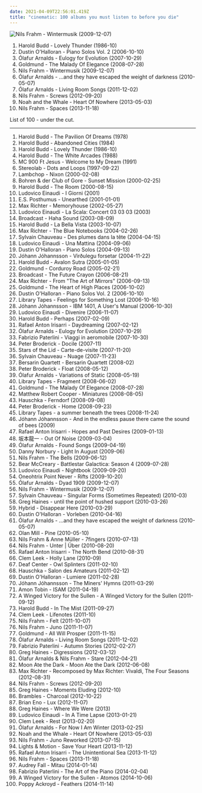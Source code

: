 ```yaml
---
date: 2021-04-09T22:56:01.419Z
title: "cinematic: 100 albums you must listen to before you die"
---
```

![Nils Frahm - Wintermusik (2009-12-07)](http://coverartarchive.org/release/40180f9e-b9c1-4bc4-958c-1499bfa3d3ea/19110230455-500.jpg "Nils Frahm - Wintermusik (2009-12-07)")
<ol class="albums">
<li data-cover="http://coverartarchive.org/release/f1da6792-3a6a-4e4c-97fc-fc2477b183ef/2906121265-500.jpg" data-tags="ambient, piano, contemporary classical, cinematic, melancholy, minimalism, melancholic, neoclassical, post-classical, piano ambient, contemporary piano, ambient piano" role="button">Harold Budd - Lovely Thunder (1986-10)</li>
<li data-cover="https://img.discogs.com/NvmRufaO2RAjrDAztOYOP4V7aso=/fit-in/600x550/filters:strip_icc():format(jpeg):mode_rgb():quality(90)/discogs-images/R-956459-1177242914.jpeg.jpg" data-tags="piano, contemporary classical, neoclassical, post-classical, neo-classical, modern classical" role="button">Dustin O'Halloran - Piano Solos Vol. 2 (2006-10-10)</li>
<li data-cover="http://coverartarchive.org/release/7ed90c22-74e5-3a9b-a047-5f9bcbcb01bd/1485447652-500.jpg" data-tags="piano, contemporary classical, neoclassical, post-classical, ambient" role="button">Ólafur Arnalds - Eulogy for Evolution (2007-10-29)</li>
<li data-cover="http://coverartarchive.org/release/336b5981-acbf-4993-9138-a15fa2b533b0/4577888247-500.jpg" data-tags="neoclassical, post-classical, piano, contemporary classical, neo-classical, ambient, modern classical" role="button">Goldmund - The Malady Of Elegance (2008-07-28)</li>
<li data-cover="http://coverartarchive.org/release/40180f9e-b9c1-4bc4-958c-1499bfa3d3ea/19110230455-500.jpg" data-tags="modern classical, contemporary classical, neoclassical, post-classical, neo-classical, piano" role="button">Nils Frahm - Wintermusik (2009-12-07)</li>
<li data-cover="https://img.discogs.com/-0O4p9AqqjSpbkHhZotoEBz1Efg=/fit-in/600x561/filters:strip_icc():format(jpeg):mode_rgb():quality(90)/discogs-images/R-2267354-1458916937-8797.jpeg.jpg" data-tags="contemporary classical, neoclassical, modern classical, post-classical, neo-classical, piano" role="button">Ólafur Arnalds - ...and they have escaped the weight of darkness (2010-05-07)</li>
<li data-cover="http://coverartarchive.org/release/56a15cf2-a435-48c9-8fdc-642e24aff561/4237979092-500.jpg" data-tags="contemporary classical, neoclassical, post-classical, neo-classical, modern classical, piano" role="button">Ólafur Arnalds - Living Room Songs (2011-12-02)</li>
<li data-cover="https://img.discogs.com/Oss1hyaayRzyZSZjZ5QefMWRlZQ=/fit-in/400x400/filters:strip_icc():format(jpeg):mode_rgb():quality(90)/discogs-images/R-4985549-1381391376-5868.jpeg.jpg" data-tags="contemporary classical, neoclassical, post-classical, piano, modern classical, neo-classical" role="button">Nils Frahm - Screws (2012-09-20)</li>
<li data-cover="http://coverartarchive.org/release/dbf53435-f8f0-43a8-97b0-c15b5e4b0508/4043016557-500.jpg" data-tags="indie, cinematic, talking heads, listen to this, mercury records" role="button">Noah and the Whale - Heart Of Nowhere (2013-05-03)</li>
<li data-cover="http://coverartarchive.org/release/18992f07-6b19-4d6f-8083-4e5204a153de/7220911774-500.jpg" data-tags="piano, contemporary classical, post-classical, modern classical, neo-classical, neoclassical, ambient, alternative, cinematic, melancholy, minimalism, melancholic, experimental-ambient, minimal ambient, minimalist, modern composition, piano ambient, contemporary piano, ambient piano, minimal piano" role="button">Nils Frahm - Spaces (2013-11-18)</li>
</ol>
List of 100 - under the cut.
<!-- more -->

_________________

<ol class="albums">
<li data-cover="http://coverartarchive.org/release/9e3742f2-5591-3754-a1b1-6ccae9eeee01/6548227474-500.jpg" data-tags="ambient, contemporary classical, minimalism, piano, minimalist, neoclassical, post-classical, piano ambient, ambient piano" role="button">
Harold Budd - The Pavilion Of Dreams (1978)
</li>
<li data-cover="http://coverartarchive.org/release/daa915f0-906f-4192-8445-61750eda1f84/16022936343-500.jpg" data-tags="alternative, ambient, piano, cinematic, contemporary classical, melancholy, minimalism, melancholic, modern classical, neo-classical, experimental-ambient, minimal ambient, minimalist, neoclassical, modern composition, post-classical, piano ambient, contemporary piano, ambient piano, minimal piano" role="button">
Harold Budd - Abandoned Cities (1984)
</li>
<li data-cover="http://coverartarchive.org/release/f1da6792-3a6a-4e4c-97fc-fc2477b183ef/2906121265-500.jpg" data-tags="ambient, piano, contemporary classical, cinematic, melancholy, minimalism, melancholic, neoclassical, post-classical, piano ambient, contemporary piano, ambient piano" role="button">
Harold Budd - Lovely Thunder (1986-10)
</li>
<li data-cover="https://img.discogs.com/-qLRqz7Q9B4HTTHFatzUraUwMxY=/fit-in/600x606/filters:strip_icc():format(jpeg):mode_rgb():quality(90)/discogs-images/R-964447-1178415204.jpeg.jpg" data-tags="ambient" role="button">
Harold Budd - The White Arcades (1988)
</li>
<li data-cover="http://coverartarchive.org/release/aae239f9-aadc-4fbc-97a1-8ee7d6ab3068/15785109020-500.jpg" data-tags="chillout, hip hop, classic, dreamy, cinematic, crossover, eclectic, faves, favs, primary, geniaal, wonderschoon, jazzy hip hop, tutka, beats for days, excellent lyricism, verschiedenes, 4nas, nadh, vemu, better than 2pac" role="button">
MC 900 Ft Jesus - Welcome to My Dream (1991)
</li>
<li data-cover="http://coverartarchive.org/release/ac08220a-ca91-3c93-b31b-b231270773af/11622727078-500.jpg" data-tags="lounge, electronic, post-rock" role="button">
Stereolab - Dots and Loops (1997-09-22)
</li>
<li data-cover="http://coverartarchive.org/release/058e013c-9cee-4e2d-a3a7-2c643b0aef37/4558030091-500.jpg" data-tags="alt-country, americana" role="button">
Lambchop - Nixon (2000-02-08)
</li>
<li data-cover="http://coverartarchive.org/release/e41015a1-90c0-47b3-9ca5-2b1055f1e3d6/6762804815-500.jpg" data-tags="jazz, ambient, noir jazz, doom jazz" role="button">
Bohren & der Club of Gore - Sunset Mission (2000-02-25)
</li>
<li data-cover="http://coverartarchive.org/release/224114b2-161f-4c9e-a56f-c10a4af1b97f/16026434551-500.jpg" data-tags="ambient" role="button">
Harold Budd - The Room (2000-08-15)
</li>
<li data-cover="http://coverartarchive.org/release/aa6ad077-6428-4d8f-a779-6ff7ef6b7f5b/7766810050-500.jpg" data-tags="piano" role="button">
Ludovico Einaudi - I Giorni (2001)
</li>
<li data-cover="http://coverartarchive.org/release/c958fc3b-1a1a-4728-ae0b-a149eb5abfa9/8791017488-500.jpg" data-tags="new age" role="button">
E.S. Posthumus - Unearthed (2001-01-01)
</li>
<li data-cover="http://coverartarchive.org/release/e33c6e6c-d0cf-4c56-abe8-c37bfa649dd4/18075614007-500.jpg" data-tags="contemporary classical, post-classical, neoclassical, neo-classical, modern classical, postclassical" role="button">
Max Richter - Memoryhouse (2002-05-27)
</li>
<li data-cover="http://coverartarchive.org/release/8153b800-96b6-4244-9e70-6c39c6a4d09e/9286778739-500.jpg" data-tags="piano, contemporary classical" role="button">
Ludovico Einaudi - La Scala: Concert 03 03 03 (2003)
</li>
<li data-cover="http://coverartarchive.org/release/1216e686-0799-4615-9e41-82473842ce07/2626806537-500.jpg" data-tags="electronica, indie, experimental, dream pop" role="button">
Broadcast - Haha Sound (2003-08-09)
</li>
<li data-cover="http://coverartarchive.org/release/f9bbeba9-2e16-4c48-b1b8-3fd48d34dbea/15062642987-500.jpg" data-tags="ambient, piano, contemporary classical, modern classical, neoclassical, post-classical, cinematic, melancholy, melancholic, contemporary piano, ambient piano" role="button">
Harold Budd - La Bella Vista (2003-10-07)
</li>
<li data-cover="http://coverartarchive.org/release/ea46398a-5501-45ec-a5f5-09a29d031f45/22058531098-500.jpg" data-tags="post-classical, contemporary classical, neoclassical, modern classical, neo-classical, piano, neo classical, postclassical, post classical" role="button">
Max Richter - The Blue Notebooks (2004-02-26)
</li>
<li data-cover="https://img.discogs.com/BhDZgJqMKQHpc3DJGYxa94zasLU=/fit-in/590x524/filters:strip_icc():format(jpeg):mode_rgb():quality(90)/discogs-images/R-315786-1203419548.jpeg.jpg" data-tags="contemporary classical, neoclassical, post-classical, neo-classical, modern classical, piano" role="button">
Sylvain Chauveau - Des plumes dans la tête (2004-04-15)
</li>
<li data-cover="http://coverartarchive.org/release/5fd13a50-7aee-4338-a1da-de7322a8602b/20520816503-500.jpg" data-tags="contemporary classical, modern classical, neoclassical, neo-classical, post-classical, minimalism, neo classical, minimalist" role="button">
Ludovico Einaudi - Una Mattina (2004-09-06)
</li>
<li data-cover="http://coverartarchive.org/release/b8f6d5b5-5049-4960-8a56-1a6a155e8501/6155056655-500.jpg" data-tags="piano, contemporary classical, neoclassical, post-classical, neo-classical, modern classical" role="button">
Dustin O'Halloran - Piano Solos (2004-09-13)
</li>
<li data-cover="http://coverartarchive.org/release/ac5674a3-6604-4987-b772-b7136a686a6f/3318719958-500.jpg" data-tags="ambient, contemporary classical" role="button">
Jóhann Jóhannsson - Virðulegu forsetar (2004-11-22)
</li>
<li data-cover="http://coverartarchive.org/release/5b771134-09fd-487a-8efe-8b893b54b91f/16023181865-500.jpg" data-tags="ambient, ambient piano, piano, contemporary classical" role="button">
Harold Budd - Avalon Sutra (2005-01-05)
</li>
<li data-cover="http://coverartarchive.org/release/426b3f5f-9aeb-4978-9b33-1699ff208be7/21277413638-500.jpg" data-tags="piano, ambient" role="button">
Goldmund - Corduroy Road (2005-02-21)
</li>
<li data-cover="http://coverartarchive.org/release/8ed15a42-ca91-45db-bdc3-c21b8f86e9bc/6010008937-500.jpg" data-tags="experimental" role="button">
Broadcast - The Future Crayon (2006-08-21)
</li>
<li data-cover="https://img.discogs.com/BC41d7iUIHgcIiT8X6vrwwggjQ4=/fit-in/580x506/filters:strip_icc():format(jpeg):mode_rgb():quality(90)/discogs-images/R-767541-1156713929.jpeg.jpg" data-tags="instrumental, ambient, piano, contemporary, cinematic, avant-garde, contemporary classical, avantgarde, melancholy, composer, minimalism, melancholic, modern classical, modern classic, minimalist, neoclassical, pianist, piano solo, contemporary instrumental, post-classical, piano ambient, solo piano, contemporary piano, ambient piano, piano space, piano quiet, serene piano" role="button">
Max Richter - From "The Art of Mirrors" (2006-09-13)
</li>
<li data-cover="http://coverartarchive.org/release/918093d4-dac0-4628-bc3a-8df809888f1d/16162021360-500.jpg" data-tags="modern classical, contemporary classical, minimalism, neo-classical, neoclassical, post-classical" role="button">
Goldmund - The Heart of High Places (2006-10-02)
</li>
<li data-cover="https://img.discogs.com/NvmRufaO2RAjrDAztOYOP4V7aso=/fit-in/600x550/filters:strip_icc():format(jpeg):mode_rgb():quality(90)/discogs-images/R-956459-1177242914.jpeg.jpg" data-tags="piano, contemporary classical, neoclassical, post-classical, neo-classical, modern classical" role="button">
Dustin O'Halloran - Piano Solos Vol. 2 (2006-10-10)
</li>
<li data-cover="http://coverartarchive.org/release/12e3273d-65f2-4360-bcb6-66e42af68a53/16162070879-500.jpg" data-tags="piano, contemporary classical, modern classical, neoclassical, post-classical, ambient, neo-classical" role="button">
Library Tapes - Feelings for Something Lost (2006-10-16)
</li>
<li data-cover="http://coverartarchive.org/release/31d17dcc-56ec-4955-9033-9218e5e7a56f/5416049354-500.jpg" data-tags="contemporary classical, modern classical, neoclassical, post-classical, ambient, piano, cinematic, melancholy, minimalism, melancholic, neo-classical, minimalist, piano ambient, contemporary piano, ambient piano" role="button">
Jóhann Jóhannsson - IBM 1401, A User's Manual (2006-10-30)
</li>
<li data-cover="http://coverartarchive.org/release/cbea7b36-3edb-392a-b703-f4d0b648deed/20544497982-500.jpg" data-tags="piano, contemporary classical, neoclassical" role="button">
Ludovico Einaudi - Divenire (2006-11-07)
</li>
<li data-cover="https://img.discogs.com/7NrkBVvC65I9lp-VON0_sDPHltU=/fit-in/350x350/filters:strip_icc():format(jpeg):mode_rgb():quality(90)/discogs-images/R-4888721-1378562694-4756.jpeg.jpg" data-tags="ambient, piano, cinematic, contemporary classical, melancholy, minimalism, melancholic, neoclassical, post-classical, piano ambient, contemporary piano, ambient piano, minimalist, alternative, neo-classical, experimental-ambient, minimal ambient" role="button">
Harold Budd - Perhaps (2007-02-09)
</li>
<li data-cover="http://coverartarchive.org/release/6ea85243-fd4b-4296-96bf-dbde750811e9/18247539765-500.jpg" data-tags="contemporary classical, modern classical, neo-classical, neoclassical, post-classical, ambient" role="button">
Rafael Anton Irisarri - Daydreaming (2007-02-12)
</li>
<li data-cover="http://coverartarchive.org/release/7ed90c22-74e5-3a9b-a047-5f9bcbcb01bd/1485447652-500.jpg" data-tags="piano, contemporary classical, neoclassical, post-classical, ambient" role="button">
Ólafur Arnalds - Eulogy for Evolution (2007-10-29)
</li>
<li data-cover="https://img.discogs.com/KYEqn02LdGFfnMIKLYNyJHv0myY=/fit-in/600x600/filters:strip_icc():format(jpeg):mode_rgb():quality(90)/discogs-images/R-2382326-1280766630.jpeg.jpg" data-tags="piano" role="button">
Fabrizio Paterlini - Viaggi in aeromobile (2007-10-30)
</li>
<li data-cover="http://coverartarchive.org/release/be0d3350-c06e-4f65-b43e-35454398d9d6/17591709960-500.jpg" data-tags="piano, ambient" role="button">
Peter Broderick - Docile (2007-11)
</li>
<li data-cover="http://coverartarchive.org/release/07eb0a3f-02f2-4686-b946-cd738fdc4eef/14969454659-500.jpg" data-tags="ambient" role="button">
Stars of the Lid - Carte-de-visite (2007-11-20)
</li>
<li data-cover="http://coverartarchive.org/release/c1a5cae2-c89f-4134-8b21-265e106ca563/27741044035-500.jpg" data-tags="contemporary classical, modern classical, neoclassical, post-classical, neo-classical, piano" role="button">
Sylvain Chauveau - Nuage (2007-11-23)
</li>
<li data-cover="https://img.discogs.com/e9y05rIRvxsH5m_J0uogoLZmtD8=/fit-in/600x540/filters:strip_icc():format(jpeg):mode_rgb():quality(90)/discogs-images/R-1403699-1216734395.jpeg.jpg" data-tags="ambient, contemporary classical" role="button">
Bersarin Quartett - Bersarin Quartett (2008-02)
</li>
<li data-cover="https://img.discogs.com/5QEoSgdSfgTmNUNf6fXLXDH-kzk=/fit-in/600x596/filters:strip_icc():format(jpeg):mode_rgb():quality(90)/discogs-images/R-1331089-1210262425.jpeg.jpg" data-tags="contemporary classical, neoclassical, post-classical, piano, modern classical, neo-classical, neo classical" role="button">
Peter Broderick - Float (2008-05-12)
</li>
<li data-cover="http://coverartarchive.org/release/f7fda273-5504-47f0-a249-1d646ea3d517/5930060763-500.jpg" data-tags="neo-classical, contemporary classical, modern classical, neoclassical, post-classical, piano, neo classical, postclassical, post classical" role="button">
Ólafur Arnalds - Variations of Static (2008-05-19)
</li>
<li data-cover="http://coverartarchive.org/release/0ab3e83e-9828-4653-b15d-68364cfeb9f6/6687658194-500.jpg" data-tags="neoclassical, contemporary classical, post-classical, modern classical, piano, neo-classical" role="button">
Library Tapes - Fragment (2008-06-02)
</li>
<li data-cover="http://coverartarchive.org/release/336b5981-acbf-4993-9138-a15fa2b533b0/4577888247-500.jpg" data-tags="neoclassical, post-classical, piano, contemporary classical, neo-classical, ambient, modern classical" role="button">
Goldmund - The Malady Of Elegance (2008-07-28)
</li>
<li data-cover="https://via.placeholder.com/450" data-tags="piano, ambient" role="button">
Matthew Robert Cooper - Miniatures (2008-08-05)
</li>
<li data-cover="http://coverartarchive.org/release/89b522b0-9e00-3d90-a068-182ad410c00b/1149714168-500.jpg" data-tags="contemporary classical, neoclassical, ambient, piano, modern classical, post-classical, contemporary piano" role="button">
Hauschka - Ferndorf (2008-09-08)
</li>
<li data-cover="https://img.discogs.com/PGPkW2-5DksDRPDt1kwbFo5gMHM=/fit-in/592x600/filters:strip_icc():format(jpeg):mode_rgb():quality(90)/discogs-images/R-1515642-1230909448.jpeg.jpg" data-tags="folk" role="button">
Peter Broderick - Home (2008-09-23)
</li>
<li data-cover="http://coverartarchive.org/release/569be8e9-93e6-4a15-983a-1fd6455f9dba/16162060007-500.jpg" data-tags="ambient, post-classical, contemporary classical, modern classical, neoclassical" role="button">
Library Tapes - a summer beneath the trees (2008-11-24)
</li>
<li data-cover="http://coverartarchive.org/release/797590a0-b8bc-4f8c-bb6c-123c6bdf1fee/5943473266-500.jpg" data-tags="modern classical, contemporary classical, neoclassical, neo-classical, post-classical, neo classical" role="button">
Jóhann Jóhannsson - And in the endless pause there came the sound of bees (2009)
</li>
<li data-cover="https://img.discogs.com/_LkXXAh-Ksi9olkpHgJJwRLm-nM=/fit-in/600x590/filters:strip_icc():format(jpeg):mode_rgb():quality(90)/discogs-images/R-1625121-1270104219.jpeg.jpg" data-tags="ambient, modern classical, alternative, piano, cinematic, contemporary classical, melancholy, minimalism, melancholic, neo-classical, experimental-ambient, minimal ambient, minimalist, neoclassical, modern composition, post-classical, piano ambient, contemporary piano, ambient piano, minimal piano" role="button">
Rafael Anton Irisarri - Hopes and Past Desires (2009-01-13)
</li>
<li data-cover="http://coverartarchive.org/release/ea8e6869-5aa9-488c-a657-36c67572cdfd/21492315653-500.jpg" data-tags="alternative, ambient, piano, cinematic, contemporary classical, melancholy, minimalism, melancholic, modern classical, neo-classical, experimental-ambient, minimal ambient, minimalist, neoclassical, modern composition, post-classical, piano ambient, contemporary piano, ambient piano, minimal piano" role="button">
坂本龍一 - Out Of Noise (2009-03-04)
</li>
<li data-cover="http://coverartarchive.org/release/705de6f0-e4a1-4d0e-bef7-eeae4f5115b5/5930038642-500.jpg" data-tags="contemporary classical, modern classical, neoclassical, post-classical, neo-classical, piano, neo classical, postclassical, post classical" role="button">
Ólafur Arnalds - Found Songs (2009-04-19)
</li>
<li data-cover="https://img.discogs.com/XkKf3zBMa3oxQFr3wL-UdnPxQFE=/fit-in/310x310/filters:strip_icc():format(jpeg):mode_rgb():quality(90)/discogs-images/R-1831444-1246368131.jpeg.jpg" data-tags="ambient, piano, cinematic, contemporary classical, melancholy, melancholic, modern classical, neoclassical, post-classical, contemporary piano" role="button">
Danny Norbury - Light In August (2009-06)
</li>
<li data-cover="http://coverartarchive.org/release/d1dc2a35-d7c3-3523-97c6-8e452d483b06/3629230950-500.jpg" data-tags="piano, contemporary classical, neoclassical, post-classical" role="button">
Nils Frahm - The Bells (2009-06-12)
</li>
<li data-cover="http://coverartarchive.org/release/05c2a1cc-b7cc-441e-bd59-861c316e8fd3/6580414278-500.jpg" data-tags="soundtrack" role="button">
Bear McCreary - Battlestar Galactica: Season 4 (2009-07-28)
</li>
<li data-cover="http://coverartarchive.org/release/a28745d2-8a22-4afc-a70f-1169139a3492/2366753811-500.jpg" data-tags="contemporary classical, neo-classical, neoclassical, modern classical, post-classical, neo classical" role="button">
Ludovico Einaudi - Nightbook (2009-09-20)
</li>
<li data-cover="http://coverartarchive.org/release/4d9fb9e8-3ba7-4f14-826b-e35d64c5a4e0/3402073239-500.jpg" data-tags="ambient, experimental" role="button">
Oneohtrix Point Never - Rifts (2009-10-20)
</li>
<li data-cover="http://coverartarchive.org/release/5d17dd09-d3bc-4e7d-94b2-54d524b76af4/9510361577-500.jpg" data-tags="contemporary classical, modern classical, neo-classical, neoclassical, post-classical, piano" role="button">
Ólafur Arnalds - Dyad 1909 (2009-12-07)
</li>
<li data-cover="http://coverartarchive.org/release/40180f9e-b9c1-4bc4-958c-1499bfa3d3ea/19110230455-500.jpg" data-tags="modern classical, contemporary classical, neoclassical, post-classical, neo-classical, piano" role="button">
Nils Frahm - Wintermusik (2009-12-07)
</li>
<li data-cover="https://img.discogs.com/_fUlI6el_sRsSRwBb1vtWBmXQww=/fit-in/600x595/filters:strip_icc():format(jpeg):mode_rgb():quality(90)/discogs-images/R-2201450-1269659610.jpeg.jpg" data-tags="ambient, cinematic, contemporary classical, melancholy, melancholic, modern classical, neo-classical, neo classical, neoclassical, post-classical, alternative, piano, minimalism, electroacoustic, experimental-ambient, minimal ambient, minimalist, electro-acoustic, modern composition, piano ambient, contemporary piano, ambient piano, minimal piano" role="button">
Sylvain Chauveau - Singular Forms (Sometimes Repeated) (2010-03)
</li>
<li data-cover="http://coverartarchive.org/release/12ac53fb-6d20-4440-afaa-fb00f78ddcf9/6675033820-500.jpg" data-tags="ambient, piano, cinematic, contemporary classical, minimalist, ambient piano, melancholy, minimalism, melancholic, modern classical, neoclassical, post-classical, piano ambient, contemporary piano" role="button">
Greg Haines - until the point of hushed support (2010-03-26)
</li>
<li data-cover="http://coverartarchive.org/release/009a01e7-774e-4d78-b435-e6d1defcbe76/3489385421-500.jpg" data-tags="electronica, trip-hop, alternative rock, breaks, breakbeat" role="button">
Hybrid - Disappear Here (2010-03-29)
</li>
<li data-cover="http://coverartarchive.org/release/bd7758de-7ecc-417b-9cf9-ce41616144dd/5929835723-500.jpg" data-tags="contemporary classical, modern classical, neo-classical, neoclassical, post-classical, piano" role="button">
Dustin O'Halloran - Vorleben (2010-04-16)
</li>
<li data-cover="https://img.discogs.com/-0O4p9AqqjSpbkHhZotoEBz1Efg=/fit-in/600x561/filters:strip_icc():format(jpeg):mode_rgb():quality(90)/discogs-images/R-2267354-1458916937-8797.jpeg.jpg" data-tags="contemporary classical, neoclassical, modern classical, post-classical, neo-classical, piano" role="button">
Ólafur Arnalds - ...and they have escaped the weight of darkness (2010-05-07)
</li>
<li data-cover="https://img.discogs.com/jNo_90vy7KE7FfGzeZb8YJJ1LOg=/fit-in/501x435/filters:strip_icc():format(jpeg):mode_rgb():quality(90)/discogs-images/R-2279518-1339251334-7312.jpeg.jpg" data-tags="ambient, serein" role="button">
Olan Mill - Pine (2010-05-10)
</li>
<li data-cover="https://img.discogs.com/EErTSBuKWQ3gubWED84owFjCzFE=/fit-in/317x316/filters:strip_icc():format(jpeg):mode_rgb():quality(90)/discogs-images/R-2355709-1279321276.jpeg.jpg" data-tags="neoclassical, post-classical, contemporary classical, ambient, melancholy, melancholic, contemporary piano, piano, cinematic, modern classical, neo-classical" role="button">
Nils Frahm & Anne Müller - 7fingers (2010-07-13)
</li>
<li data-cover="http://coverartarchive.org/release/d5552e1a-0449-46df-b9ed-5ed826b311cb/19291635041-500.jpg" data-tags="alternative, ambient, piano, cinematic, contemporary classical, melancholy, minimalism, melancholic, modern classical, neo-classical, experimental-ambient, minimal ambient, minimalist, neoclassical, modern composition, post-classical, piano ambient, contemporary piano, ambient piano, minimal piano" role="button">
Nils Frahm - Unter | Über (2010-08-20)
</li>
<li data-cover="http://coverartarchive.org/release/61103ca9-cdce-4c1d-9800-3bb352c8486c/18272741831-500.jpg" data-tags="contemporary classical, modern classical, neoclassical, post-classical, neo-classical, contemporary piano, ambient, piano, cinematic, melancholy, melancholic" role="button">
Rafael Anton Irisarri - The North Bend (2010-08-31)
</li>
<li data-cover="https://img.discogs.com/fE-yn03ucQeURpu-tbxOqffTxkQ=/fit-in/400x400/filters:strip_icc():format(jpeg):mode_rgb():quality(90)/discogs-images/R-2517690-1288361874.jpeg.jpg" data-tags="piano, contemporary classical, minimalism" role="button">
Clem Leek - Holly Lane (2010-09)
</li>
<li data-cover="https://img.discogs.com/PLfFSlFLrj8RiIlsx1fPZDQTYSA=/fit-in/333x333/filters:strip_icc():format(jpeg):mode_rgb():quality(90)/discogs-images/R-2706608-1297389684.jpeg.jpg" data-tags="ambient" role="button">
Deaf Center - Owl Splinters (2011-02-10)
</li>
<li data-cover="http://coverartarchive.org/release/e4e99609-79c1-4eb8-829b-f5bb800075d7/4515124418-500.jpg" data-tags="alternative, ambient, piano, cinematic, contemporary classical, melancholy, minimalism, melancholic, modern classical, neo-classical, experimental-ambient, minimal ambient, minimalist, neoclassical, modern composition, post-classical, piano ambient, contemporary piano, ambient piano, minimal piano" role="button">
Hauschka - Salon des Amateurs (2011-02-12)
</li>
<li data-cover="http://coverartarchive.org/release/5a0e915f-a2bf-4bee-a085-feba37f906f5/5929827580-500.jpg" data-tags="neoclassical, contemporary classical, post-classical, modern classical, neo-classical, piano" role="button">
Dustin O'Halloran - Lumiere (2011-02-28)
</li>
<li data-cover="https://img.discogs.com/CsXXoqBYGwPGvleQqAlPHe8_8ZA=/fit-in/170x170/filters:strip_icc():format(jpeg):mode_rgb():quality(90)/discogs-images/R-3982891-1351355346-5955.jpeg.jpg" data-tags="modern classical, ambient, contemporary classical, neoclassical, post-classical, piano, cinematic, melancholy, melancholic, contemporary piano" role="button">
Jóhann Jóhannsson - The Miners' Hymns (2011-03-29)
</li>
<li data-cover="http://coverartarchive.org/release/d3264e30-5a8f-4522-a8e3-41afa62846fd/7923895295-500.jpg" data-tags="experimental, electronic, dubstep" role="button">
Amon Tobin - ISAM (2011-04-19)
</li>
<li data-cover="http://coverartarchive.org/release/566e2e7c-9cc6-41f9-864c-2bb65f540436/3979522473-500.jpg" data-tags="modern classical, contemporary classical, neoclassical, post-classical, neo-classical, piano, neo classical, postclassical, post classical" role="button">
A Winged Victory for the Sullen - A Winged Victory for the Sullen (2011-09-12)
</li>
<li data-cover="https://img.discogs.com/G2HX-s4LLwhSEV6SJ8F2NszvbQw=/fit-in/600x600/filters:strip_icc():format(jpeg):mode_rgb():quality(90)/discogs-images/R-3133691-1352857377-6864.jpeg.jpg" data-tags="ambient, piano, contemporary classical, neoclassical, post-classical, cinematic, melancholy, minimalism, melancholic, modern classical, minimalist, piano ambient, contemporary piano, ambient piano, neo-classical, alternative, experimental-ambient, minimal ambient, modern composition, minimal piano" role="button">
Harold Budd - In The Mist (2011-09-27)
</li>
<li data-cover="https://img.discogs.com/XGz9Vc-PF6vTLKgGgN_g1cc0ZiY=/fit-in/600x532/filters:strip_icc():format(jpeg):mode_rgb():quality(90)/discogs-images/R-3174469-1365210613-9560.jpeg.jpg" data-tags="ambient, contemporary classical, piano, cinematic, neoclassical, post-classical, melancholy, melancholic, modern classical, contemporary piano" role="button">
Clem Leek - Lifenotes (2011-10)
</li>
<li data-cover="http://coverartarchive.org/release/def95a4a-16c7-4c32-bd31-b947222e3be3/2750964464-500.jpg" data-tags="contemporary classical, neoclassical, post-classical, modern classical, neo-classical, piano" role="button">
Nils Frahm - Felt (2011-10-07)
</li>
<li data-cover="http://coverartarchive.org/release/bbf63b82-2dea-4f63-b443-da5249f68fdc/9104285498-500.jpg" data-tags="ambient, alternative, piano, cinematic, contemporary classical, melancholy, minimalism, electroacoustic, melancholic, modern classical, neo-classical, experimental-ambient, neo classical, minimal ambient, minimalist, neoclassical, electro-acoustic, modern composition, post-classical, piano ambient, contemporary piano, ambient piano, minimal piano" role="button">
Nils Frahm - Juno (2011-11-07)
</li>
<li data-cover="http://coverartarchive.org/release/49407a97-9d03-47f5-92eb-bde1f4a710f5/8217111425-500.jpg" data-tags="ambient, folk" role="button">
Goldmund - All Will Prosper (2011-11-15)
</li>
<li data-cover="http://coverartarchive.org/release/56a15cf2-a435-48c9-8fdc-642e24aff561/4237979092-500.jpg" data-tags="contemporary classical, neoclassical, post-classical, neo-classical, modern classical, piano" role="button">
Ólafur Arnalds - Living Room Songs (2011-12-02)
</li>
<li data-cover="http://coverartarchive.org/release/29379b6a-1212-4b54-a848-dff5978f21cc/1947453626-500.jpg" data-tags="ambient, piano, contemporary classical, post-classical, cinematic, melancholy, melancholic, modern classical, neoclassical, contemporary piano" role="button">
Fabrizio Paterlini - Autumn Stories (2012-02-27)
</li>
<li data-cover="http://coverartarchive.org/release/209df9e5-23ea-4acd-875c-43f4b1372371/3358488097-500.jpg" data-tags="ambient, contemporary classical, modern classical, neoclassical, post-classical, piano, cinematic, melancholic, melancholy, neo-classical, contemporary piano" role="button">
Greg Haines - Digressions (2012-03-12)
</li>
<li data-cover="https://img.discogs.com/zb95u-b0O9Lwssw0v2mV6dD-C1w=/fit-in/500x500/filters:strip_icc():format(jpeg):mode_rgb():quality(90)/discogs-images/R-3553333-1355427825-3273.jpeg.jpg" data-tags="ambient, neo-classical" role="button">
Ólafur Arnalds & Nils Frahm - Stare (2012-04-21)
</li>
<li data-cover="http://coverartarchive.org/release/a32b1d1a-c2ff-4eb8-8a6e-305690d0f14e/6687591661-500.jpg" data-tags="ambient, piano, modern classical, cinematic, contemporary classical, minimalism, neoclassical, post-classical, piano ambient, contemporary piano, ambient piano" role="button">
Moon Ate the Dark - Moon Ate the Dark (2012-06-08)
</li>
<li data-cover="http://coverartarchive.org/release/79c3dd7e-01e0-414e-88f4-045d88bec4c1/20197407108-500.jpg" data-tags="contemporary classical" role="button">
Max Richter - Recomposed by Max Richter: Vivaldi, The Four Seasons (2012-08-31)
</li>
<li data-cover="https://img.discogs.com/Oss1hyaayRzyZSZjZ5QefMWRlZQ=/fit-in/400x400/filters:strip_icc():format(jpeg):mode_rgb():quality(90)/discogs-images/R-4985549-1381391376-5868.jpeg.jpg" data-tags="contemporary classical, neoclassical, post-classical, piano, modern classical, neo-classical" role="button">
Nils Frahm - Screws (2012-09-20)
</li>
<li data-cover="http://coverartarchive.org/release/07e545a5-e07a-4e80-843a-9cf96e5ad809/6675043726-500.jpg" data-tags="contemporary classical, neoclassical, post-classical, piano, neo-classical, modern classical" role="button">
Greg Haines - Moments Eluding (2012-10)
</li>
<li data-cover="http://coverartarchive.org/release/d7e1d79c-a6f9-4d2d-9632-886bcda2f2be/3358481969-500.jpg" data-tags="ambient, modern classical" role="button">
Brambles - Charcoal (2012-10-22)
</li>
<li data-cover="https://img.discogs.com/Z4kuJqfotmIG-kIoyY8DRoNHO6I=/fit-in/600x587/filters:strip_icc():format(jpeg):mode_rgb():quality(90)/discogs-images/R-4018052-1568481866-7229.jpeg.jpg" data-tags="ambient" role="button">
Brian Eno - Lux (2012-11-07)
</li>
<li data-cover="http://coverartarchive.org/release/924b97ce-b7ad-42ca-89da-b2fbbf71ab26/6372887693-500.jpg" data-tags="ambient, cinematic" role="button">
Greg Haines - Where We Were (2013)
</li>
<li data-cover="https://img.discogs.com/NLIWdudGVJyhuSOfP5WVVkET5fQ=/fit-in/600x541/filters:strip_icc():format(jpeg):mode_rgb():quality(90)/discogs-images/R-4249992-1475383682-9814.jpeg.jpg" data-tags="contemporary classical, neoclassical, modern classical, neo-classical, post-classical, neo classical, postclassical, post classical, minimalism, minimalist" role="button">
Ludovico Einaudi - In A Time Lapse (2013-01-21)
</li>
<li data-cover="http://coverartarchive.org/release/72d8365e-491d-4e5e-b20b-eb689cb34b88/21944987702-500.jpg" data-tags="ambient, alternative, piano, cinematic, contemporary classical, melancholy, minimalism, melancholic, modern classical, neo-classical, experimental-ambient, minimal ambient, minimalist, neoclassical, modern composition, post-classical, piano ambient, contemporary piano, ambient piano, minimal piano" role="button">
Clem Leek - Rest (2013-02-20)
</li>
<li data-cover="http://coverartarchive.org/release/c05a9fd9-d173-444e-a08a-65b65251a852/6168548089-500.jpg" data-tags="contemporary classical, neoclassical, post-classical, modern classical, neo-classical, piano, neo classical, postclassical, post classical" role="button">
Ólafur Arnalds - For Now I Am Winter (2013-02-25)
</li>
<li data-cover="http://coverartarchive.org/release/dbf53435-f8f0-43a8-97b0-c15b5e4b0508/4043016557-500.jpg" data-tags="indie, cinematic, talking heads, listen to this, mercury records" role="button">
Noah and the Whale - Heart Of Nowhere (2013-05-03)
</li>
<li data-cover="http://coverartarchive.org/release/7e11ce0c-97cc-4fa7-82ee-ba6ca13cf54e/5758014693-500.jpg" data-tags="alternative, ambient, piano, cinematic, contemporary classical, melancholy, minimalism, electroacoustic, melancholic, modern classical, neo-classical, experimental-ambient, neo classical, minimal ambient, minimalist, neoclassical, electro-acoustic, modern composition, post-classical, piano ambient, contemporary piano, ambient piano, minimal piano" role="button">
Nils Frahm - Juno Reworked (2013-07-15)
</li>
<li data-cover="http://coverartarchive.org/release/0ef78efa-06de-43e7-942c-1a50a2faf0ab/5757269369-500.jpg" data-tags="post-rock, epic, shoegaze, cinematic, post rock, movie soundtrack, save your heart" role="button">
Lights & Motion - Save Your Heart (2013-11-12)
</li>
<li data-cover="http://coverartarchive.org/release/c12dd7b6-e9ad-4772-a68e-d1d96ad7733c/11021432980-500.jpg" data-tags="contemporary classical, modern classical, neo-classical, neoclassical, post-classical, alternative, ambient, piano, cinematic, melancholy, minimalism, melancholic, experimental-ambient, minimal ambient, minimalist, modern composition, piano ambient, contemporary piano, ambient piano, minimal piano" role="button">
Rafael Anton Irisarri - The Unintentional Sea (2013-11-12)
</li>
<li data-cover="http://coverartarchive.org/release/18992f07-6b19-4d6f-8083-4e5204a153de/7220911774-500.jpg" data-tags="piano, contemporary classical, post-classical, modern classical, neo-classical, neoclassical, ambient, alternative, cinematic, melancholy, minimalism, melancholic, experimental-ambient, minimal ambient, minimalist, modern composition, piano ambient, contemporary piano, ambient piano, minimal piano" role="button">
Nils Frahm - Spaces (2013-11-18)
</li>
<li data-cover="http://coverartarchive.org/release/1a91733a-0315-4fdf-950d-d234f311f9eb/7196364496-500.jpg" data-tags="instrumental, post-rock" role="button">
Audrey Fall - Mitau (2014-01-14)
</li>
<li data-cover="http://coverartarchive.org/release/34ea3100-da02-4335-8c9b-b6a297485bd1/7793441167-500.jpg" data-tags="modern classical, contemporary classical, neo-classical, neoclassical, post-classical, piano" role="button">
Fabrizio Paterlini - The Art of the Piano (2014-02-04)
</li>
<li data-cover="http://coverartarchive.org/release/25638566-eff3-4215-8930-0c262986c857/9101735659-500.jpg" data-tags="modern classical, contemporary classical, neo-classical, neoclassical, post-classical, neo classical, postclassical, post classical" role="button">
A Winged Victory for the Sullen - Atomos (2014-10-06)
</li>
<li data-cover="https://img.discogs.com/fjY_K1P_JLn5hMIeDb06O4dMdGs=/fit-in/550x550/filters:strip_icc():format(jpeg):mode_rgb():quality(90)/discogs-images/R-6390960-1418067568-4764.jpeg.jpg" data-tags="ambient, piano, contemporary classical, modern classical, neo-classical, neoclassical, post-classical, alternative, cinematic, melancholy, minimalism, melancholic, experimental-ambient, minimal ambient, minimalist, modern composition, piano ambient, contemporary piano, ambient piano, minimal piano" role="button">
Poppy Ackroyd - Feathers (2014-11-14)
</li>
</ol>